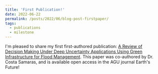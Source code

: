 ```yaml
---
title: 'First Publication!'
date: 2022-06-22
permalink: /posts/2022/06/blog-post-firstpaper/
tags:
  - publications
  - milestone
---
```


I'm pleased to share my first first-authored publication: [A Review of Decision Making Under Deep Uncertainty Applications Using Green Infrastructure for Flood Management](https://agupubs.onlinelibrary.wiley.com/doi/full/10.1029/2021EF002322). This paper was co-authored by Dr. Costa Samaras, and is available open access in the AGU journal Earth's Future!
